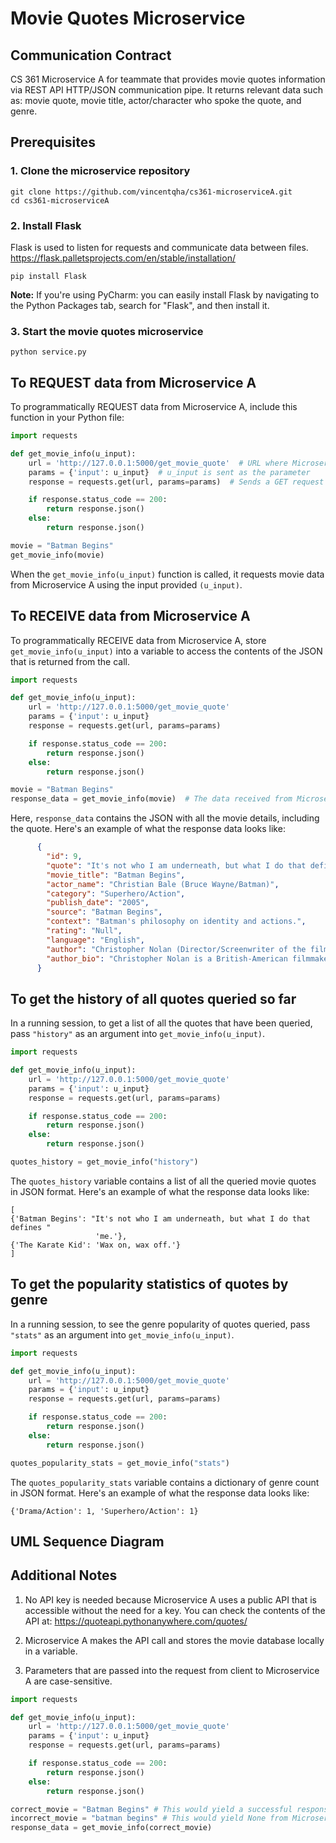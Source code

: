 # Movie Quotes Microservice

## Communication Contract
CS 361 Microservice A for teammate that provides movie quotes information via REST API HTTP/JSON communication pipe. It 
returns relevant data such as: movie quote, movie title, actor/character who spoke the quote, and genre. 

## Prerequisites
### 1. Clone the microservice repository
```commandline
git clone https://github.com/vincentqha/cs361-microserviceA.git
cd cs361-microserviceA
```

### 2. Install Flask
Flask is used to listen for requests and communicate data between files.
https://flask.palletsprojects.com/en/stable/installation/
```commandline
pip install Flask
```
__Note:__ If you're using PyCharm: you can easily install Flask by navigating to the Python Packages tab, search for 
"Flask", and then install it. 

### 3. Start the movie quotes microservice
```commandline
python service.py
```


## To REQUEST data from Microservice A
To programmatically REQUEST data from Microservice A, include this function in your Python file:

```python
import requests

def get_movie_info(u_input):
    url = 'http://127.0.0.1:5000/get_movie_quote'  # URL where Microservice A is hosted
    params = {'input': u_input}  # u_input is sent as the parameter 
    response = requests.get(url, params=params)  # Sends a GET request to the URL defined above

    if response.status_code == 200:
        return response.json()
    else:
        return response.json()

movie = "Batman Begins"
get_movie_info(movie)
```
When the `get_movie_info(u_input)` function is called, it requests movie data from Microservice A using the input 
provided `(u_input)`.

## To RECEIVE data from Microservice A
To programmatically RECEIVE data from Microservice A, store `get_movie_info(u_input)` into a variable to access the 
contents of the JSON that is returned from the call. 

```python
import requests

def get_movie_info(u_input):
    url = 'http://127.0.0.1:5000/get_movie_quote'
    params = {'input': u_input}
    response = requests.get(url, params=params)

    if response.status_code == 200:
        return response.json()
    else:
        return response.json()

movie = "Batman Begins"
response_data = get_movie_info(movie)  # The data received from Microservice A is stored in response_data for use
```
Here, ```response_data``` contains the JSON with all the movie details, including the quote. Here's an example of what the response data looks
like:

```json
      {
        "id": 9,
        "quote": "It's not who I am underneath, but what I do that defines me.",
        "movie_title": "Batman Begins",
        "actor_name": "Christian Bale (Bruce Wayne/Batman)",
        "category": "Superhero/Action",
        "publish_date": "2005",
        "source": "Batman Begins",
        "context": "Batman's philosophy on identity and actions.",
        "rating": "Null",
        "language": "English",
        "author": "Christopher Nolan (Director/Screenwriter of the film)",
        "author_bio": "Christopher Nolan is a British-American filmmaker known for his work in the Batman trilogy."
      }
```

## To get the history of all quotes queried so far
In a running session, to get a list of all the quotes that have been queried, pass ```"history"``` as an argument into 
```get_movie_info(u_input)```.

```python
import requests

def get_movie_info(u_input):
    url = 'http://127.0.0.1:5000/get_movie_quote'
    params = {'input': u_input}
    response = requests.get(url, params=params)

    if response.status_code == 200:
        return response.json()
    else:
        return response.json()

quotes_history = get_movie_info("history")
```

The ```quotes_history``` variable contains a list of all the queried movie quotes in JSON format. Here's an example of what the
response data looks like:
```
[
{'Batman Begins': "It's not who I am underneath, but what I do that defines "
                   'me.'},
{'The Karate Kid': 'Wax on, wax off.'}
]
```

## To get the popularity statistics of quotes by genre
In a running session, to see the genre popularity of quotes queried, pass ```"stats"``` as an argument into 
```get_movie_info(u_input)```.

```python
import requests

def get_movie_info(u_input):
    url = 'http://127.0.0.1:5000/get_movie_quote'
    params = {'input': u_input}
    response = requests.get(url, params=params)

    if response.status_code == 200:
        return response.json()
    else:
        return response.json()

quotes_popularity_stats = get_movie_info("stats")
```

The ```quotes_popularity_stats``` variable contains a dictionary of genre count in JSON format. Here's an example of 
what the response data looks like:
```
{'Drama/Action': 1, 'Superhero/Action': 1}
```

## UML Sequence Diagram 

## Additional Notes
1. No API key is needed because Microservice A uses a public API that is accessible without the need for a key. You
can check the contents of the API at: https://quoteapi.pythonanywhere.com/quotes/

2. Microservice A makes the API call and stores the movie database locally in a variable.
3. Parameters that are passed into the request from client to Microservice A are case-sensitive.
```python
import requests

def get_movie_info(u_input):
    url = 'http://127.0.0.1:5000/get_movie_quote'
    params = {'input': u_input}
    response = requests.get(url, params=params)

    if response.status_code == 200:
        return response.json()
    else:
        return response.json()

correct_movie = "Batman Begins" # This would yield a successful response from Microservice A 
incorrect_movie = "batman begins" # This would yield None from Microservice A
response_data = get_movie_info(correct_movie)
```